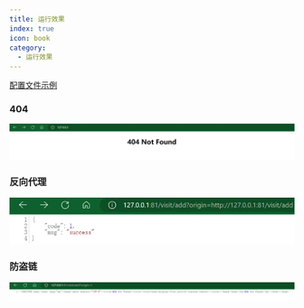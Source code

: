 ```yaml
---
title: 运行效果
index: true
icon: book
category:
  - 运行效果
---
```


<Share colorful />
<Catalog />

[配置文件示例](./config.md)

### 404

![](markdown-images/image-1.png)

### 反向代理

![](markdown-images/image.png)

### 防盗链

![](markdown-images/image-5.png)

<Bottom />
